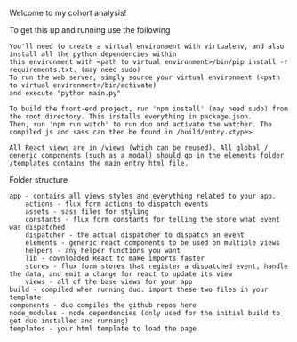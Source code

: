 Welcome to my cohort analysis!

To get this up and running use the following

    You'll need to create a virtual environment with virtualenv, and also install all the python dependencies within
    this environment with <path to virtual environment>/bin/pip install -r requirements.txt. (may need sudo)
    To run the web server, simply source your virtual environment (<path to virtual environment>/bin/activate) 
    and execute "python main.py"

    To build the front-end project, run 'npm install' (may need sudo) from the root directory. This installs everything in package.json.
    Then, run 'npm run watch' to run duo and activate the watcher. The compiled js and sass can then be found in /build/entry.<type>

    All React views are in /views (which can be reused). All global / generic components (such as a modal) should go in the elements folder
    /templates contains the main entry html file.


Folder structure

    app - contains all views styles and everything related to your app.
        actions - flux form actions to dispatch events
        assets - sass files for styling
        constants - flux form constants for telling the store what event was dispatched
        dispatcher - the actual dispatcher to dispatch an event
        elements - generic react components to be used on multiple views
        helpers - any helper functions you want
        lib - downloaded React to make imports faster
        stores - flux form stores that register a dispatched event, handle the data, and emit a change for react to update its view
        views - all of the base views for your app
    build - compiled when running duo. import these two files in your template
    components - duo compiles the github repos here
    node_modules - node dependencies (only used for the initial build to get duo installed and running)
    templates - your html template to load the page